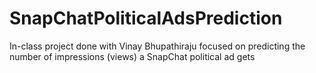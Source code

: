 # SnapChatPoliticalAdsPrediction
In-class project done with Vinay Bhupathiraju focused on predicting the number of impressions (views) a SnapChat political ad gets
